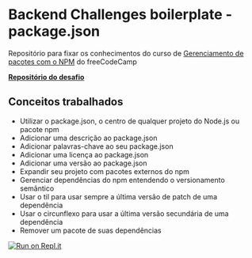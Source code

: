 # Backend Challenges boilerplate - package.json
Repositório para fixar os conhecimentos do curso de [Gerenciamento de pacotes com o NPM](https://www.freecodecamp.org/learn/back-end-development-and-apis/managing-packages-with-npm/how-to-use-package-json-the-core-of-any-node-js-project-or-npm-package) do freeCodeCamp

**[Repositório do desafio](https://github.com/freeCodeCamp/boilerplate-npm/)**

## Conceitos trabalhados
- Utilizar o package.json, o centro de qualquer projeto do Node.js ou pacote npm
- Adicionar uma descrição ao package.json
- Adicionar palavras-chave ao seu package.json
- Adicionar uma licença ao package.json
- Adicionar uma versão ao package.json
- Expandir seu projeto com pacotes externos do npm
- Gerenciar dependências do npm entendendo o versionamento semântico
- Usar o til para usar sempre a última versão de patch de uma dependência
- Usar o circunflexo para usar a última versão secundária de uma dependência
- Remover um pacote de suas dependências

[![Run on Repl.it](https://repl.it/badge/github/angelomorette/boilerplate-npm)](https://repl.it/github/angelomorette/boilerplate-npm)
